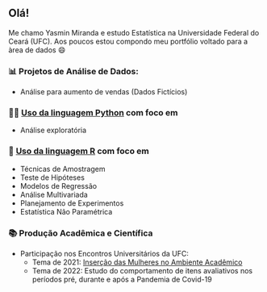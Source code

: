 ## Olá! 

</h1> Me chamo Yasmin Miranda e estudo Estatística na Universidade Federal do Ceará (UFC). Aos poucos estou compondo meu portfólio voltado para a àrea de dados 😄 </h1>

### 📊 Projetos de Análise de Dados:
- Análise para aumento de vendas (Dados Fictícios)

### 👩‍💻 [Uso da linguagem Python](https://github.com/ymirandan/projetosPython) com foco em
- Análise exploratória 
<!--
  - Teste de Hipóteses
  - Modelos de Regressão
  - Análise Multivariada
   - Aprendizado de Máquina
-->

### 🏫 [Uso da linguagem R](https://github.com/ymirandan/projetosR) com foco em
- Técnicas de Amostragem
- Teste de Hipóteses
- Modelos de Regressão
- Análise Multivariada
- Planejamento de Experimentos 
- Estatística Não Paramétrica

### 📚 Produção Acadêmica e Científica
- Participação nos Encontros Universitários da UFC:
  - Tema de 2021: [Inserção das Mulheres no Ambiente Acadêmico](http://periodicos.ufc.br/eu/article/view/64111)
  - Tema de 2022: Estudo do comportamento de itens avaliativos nos períodos pré, durante e após a Pandemia de Covid-19
